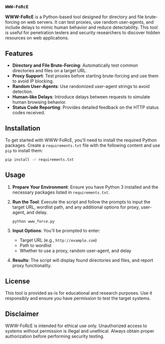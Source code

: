 ### `WWW-FoRcE`



**WWW-FoRcE** is a Python-based tool designed for directory and file brute-forcing on web servers. It can test proxies, use random user-agents, and include delays to mimic human behavior and reduce detectability. This tool is useful for penetration testers and security researchers to discover hidden resources on web applications.

## Features

- **Directory and File Brute-Forcing**: Automatically test common directories and files on a target URL.
- **Proxy Support**: Test proxies before starting brute-forcing and use them to avoid IP blocking.
- **Random User-Agents**: Use randomized user-agent strings to avoid detection.
- **Human-like Delays**: Introduce delays between requests to simulate human browsing behavior.
- **Status Code Reporting**: Provides detailed feedback on the HTTP status codes received.

## Installation

To get started with WWW-FoRcE, you'll need to install the required Python packages. Create a `requirements.txt` file with the following content and use `pip` to install them:

```bash
pip install -r requirements.txt
```

## Usage

1. **Prepare Your Environment**: Ensure you have Python 3 installed and the necessary packages listed in `requirements.txt`.

2. **Run the Tool**: Execute the script and follow the prompts to input the target URL, wordlist path, and any additional options for proxy, user-agent, and delay.

   ```bash
   python www_force.py
   ```

3. **Input Options**: You'll be prompted to enter:
   - Target URL (e.g., `http://example.com`)
   - Path to wordlist
   - Whether to use a proxy, random user-agent, and delay

4. **Results**: The script will display found directories and files, and report proxy functionality.

## License

This tool is provided as-is for educational and research purposes. Use it responsibly and ensure you have permission to test the target systems.

## Disclaimer

WWW-FoRcE is intended for ethical use only. Unauthorized access to systems without permission is illegal and unethical. Always obtain proper authorization before performing security testing.

```


